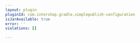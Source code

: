 ```yaml
---
layout: plugin
pluginId: com.intershop.gradle.simplepublish-configuration
isJarAvailable: true
error: ''
violations: []

---
```

